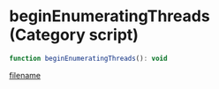 # beginEnumeratingThreads (Category script)

```js
function beginEnumeratingThreads(): void
```

[filename](beginEnumeratingThreads_m.md ':include')